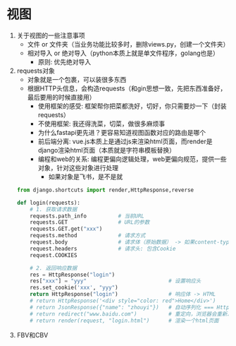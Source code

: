 # 视图
1. 关于视图的一些注意事项
    * 文件 or 文件夹（当业务功能比较多时，删除views.py，创建一个文件夹）
    * 相对导入 or 绝对导入（python本质上就是单文件程序，golang也是）
        * 原则: 优先绝对导入
2. requests对象
    * 对象就是一个包裹，可以装很多东西
    * 根据HTTP头信息，会构造requests（和gin思想一致，先把东西准备好，最后要用的时候直接用）
        * 使用框架的感受: 框架帮你把菜都洗好，切好，你只需要炒一下（封装requests）
        * 不使用框架: 我还得洗菜，切菜，做很多麻烦事
        * 为什么fastapi更先进？更容易知道视图函数对应的路由是哪个
        * 前后端分离: vue.js本质上是通过js来渲染html页面，而render是django渲染html页面（本质就是字符串模板替换）
        * 编程和web的关系: 编程更偏向逻辑处理，web更偏向规范，提供一些对象，针对这些对象进行处理
            * 如果对象是飞书，是不是就
    ```python
    from django.shortcuts import render,HttpResponse,reverse

    def login(requests):
        # 1. 获取请求数据
        requests.path_info          # 当前URL
        requests.GET                # URL的参数
        requests.GET.get("xxx")
        requests.method             # 请求方式
        request.body                # 请求体（原始数据） -> 如果content-type符合条件，才会处理内容放到requests.POST中
        request.headers             # 请求头: 包含Cookie
        request.COOKIES

        # 2. 返回响应数据
        res = HttpResponse("login")
        res["xxx"] = "yyy"                          # 设置响应头
        res.set_cookie('xxx', "yyy")
        return HttpResponse("login")                # 响应体 -> HTML
        # return HttpResponse('<div style="color: red">Home</div>')
        # return JsonResponse({"name": "zhouyi"})   # 自动序列化 === HttpResponse(json.dumps(data_dict))
        # return redirect("www.baidu.com")          # 重定向，浏览器会重新发送请求
        # return render(request, "login.html")      # 渲染一个html页面
    ```
3. FBV和CBV